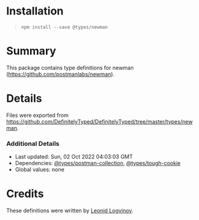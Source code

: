 # Installation
> `npm install --save @types/newman`

# Summary
This package contains type definitions for newman (https://github.com/postmanlabs/newman).

# Details
Files were exported from https://github.com/DefinitelyTyped/DefinitelyTyped/tree/master/types/newman.

### Additional Details
 * Last updated: Sun, 02 Oct 2022 04:03:03 GMT
 * Dependencies: [@types/postman-collection](https://npmjs.com/package/@types/postman-collection), [@types/tough-cookie](https://npmjs.com/package/@types/tough-cookie)
 * Global values: none

# Credits
These definitions were written by [Leonid Logvinov](https://github.com/LogvinovLeon).
